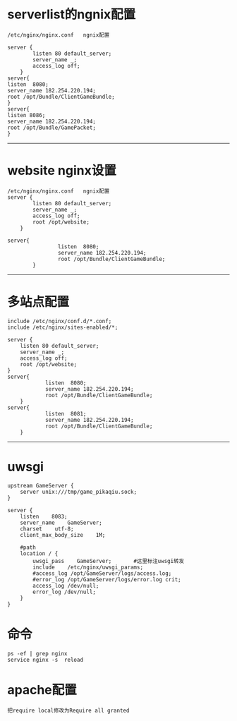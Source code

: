 # serverlist的ngnix配置 #

	/etc/nginx/nginx.conf	ngnix配置
	
	server {
			listen 80 default_server;
			server_name _;
			access_log off;
		}
	server{
	listen  8080;
	server_name 182.254.220.194;
	root /opt/Bundle/ClientGameBundle;
	}
	server{
	listen 8086;
	server_name 182.254.220.194;
	root /opt/Bundle/GamePacket;
	}




---

# website nginx设置 #

	/etc/nginx/nginx.conf	ngnix配置
	server {
			listen 80 default_server;
			server_name _;
			access_log off;
			root /opt/website;
		}
	
	server{
	                listen  8080;
	                server_name 182.254.220.194;
	                root /opt/Bundle/ClientGameBundle;
	        }



---

# 多站点配置 #


	include /etc/nginx/conf.d/*.conf;
	include /etc/nginx/sites-enabled/*;
	
	server {
		listen 80 default_server;
		server_name _;
		access_log off;
		root /opt/website;
	}
	server{
                listen  8080;
                server_name 182.254.220.194;
                root /opt/Bundle/ClientGameBundle;
        }
	server{
                listen  8081;
                server_name 182.254.220.194;
                root /opt/Bundle/ClientGameBundle;
        }


---
# uwsgi #

	upstream GameServer {
	    server unix:///tmp/game_pikaqiu.sock;
	}
	
	server {
	    listen    8083;
	    server_name    GameServer;
	    charset    utf-8;
	    client_max_body_size    1M;    
	
	    #path
	    location / {
	        uwsgi_pass    GameServer;		#这里标注uwsgi转发
	        include    /etc/nginx/uwsgi_params;
	        #access_log /opt/GameServer/logs/access.log;
	    	#error_log /opt/GameServer/logs/error.log crit;
	    	access_log /dev/null;
	        error_log /dev/null;
	    }
	}



# 命令

	ps -ef | grep nginx
	service nginx -s  reload




# apache配置

	把require local修改为Require all granted